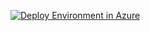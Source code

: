<p><a href="https://portal.azure.com/#create/Microsoft.Template/uri/https%3A%2F%2Fraw.githubusercontent.com%2FMicrosoft%2FAzure-ODSPMArketplace%2Fdev%2FSharePoint%202013%2Fazuredeploy.json"><img src="http://azuredeploy.net/deploybutton.png" alt="Deploy Environment in Azure" /></a>
  

